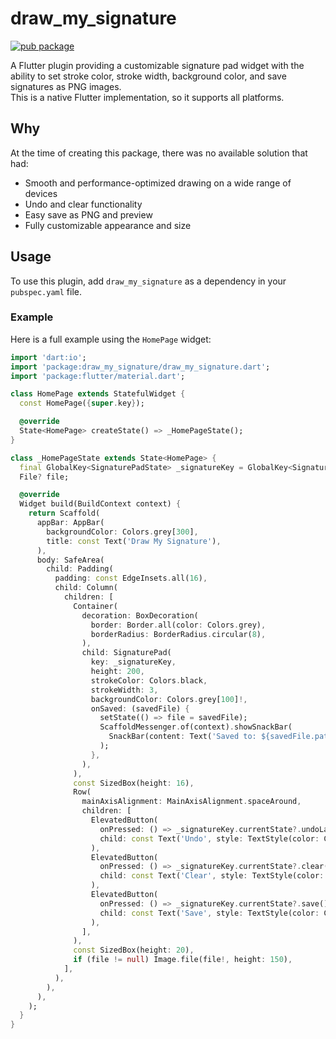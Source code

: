 # draw_my_signature

[![pub package](https://img.shields.io/pub/v/draw_my_signature.svg)](https://pub.dev/packages/draw_my_signature)

A Flutter plugin providing a customizable signature pad widget with the ability to set stroke color, stroke width, background color, and save signatures as PNG images.  
This is a native Flutter implementation, so it supports all platforms.

## Why

At the time of creating this package, there was no available solution that had:

- Smooth and performance-optimized drawing on a wide range of devices
- Undo and clear functionality
- Easy save as PNG and preview
- Fully customizable appearance and size

## Usage

To use this plugin, add `draw_my_signature` as a dependency in your `pubspec.yaml` file.

### Example

Here is a full example using the `HomePage` widget:

```dart
import 'dart:io';
import 'package:draw_my_signature/draw_my_signature.dart';
import 'package:flutter/material.dart';

class HomePage extends StatefulWidget {
  const HomePage({super.key});

  @override
  State<HomePage> createState() => _HomePageState();
}

class _HomePageState extends State<HomePage> {
  final GlobalKey<SignaturePadState> _signatureKey = GlobalKey<SignaturePadState>();
  File? file;

  @override
  Widget build(BuildContext context) {
    return Scaffold(
      appBar: AppBar(
        backgroundColor: Colors.grey[300],
        title: const Text('Draw My Signature'),
      ),
      body: SafeArea(
        child: Padding(
          padding: const EdgeInsets.all(16),
          child: Column(
            children: [
              Container(
                decoration: BoxDecoration(
                  border: Border.all(color: Colors.grey),
                  borderRadius: BorderRadius.circular(8),
                ),
                child: SignaturePad(
                  key: _signatureKey,
                  height: 200,
                  strokeColor: Colors.black,
                  strokeWidth: 3,
                  backgroundColor: Colors.grey[100]!,
                  onSaved: (savedFile) {
                    setState(() => file = savedFile);
                    ScaffoldMessenger.of(context).showSnackBar(
                      SnackBar(content: Text('Saved to: ${savedFile.path}')),
                    );
                  },
                ),
              ),
              const SizedBox(height: 16),
              Row(
                mainAxisAlignment: MainAxisAlignment.spaceAround,
                children: [
                  ElevatedButton(
                    onPressed: () => _signatureKey.currentState?.undoLastStroke(),
                    child: const Text('Undo', style: TextStyle(color: Colors.black)),
                  ),
                  ElevatedButton(
                    onPressed: () => _signatureKey.currentState?.clear(),
                    child: const Text('Clear', style: TextStyle(color: Colors.black)),
                  ),
                  ElevatedButton(
                    onPressed: () => _signatureKey.currentState?.save(),
                    child: const Text('Save', style: TextStyle(color: Colors.black)),
                  ),
                ],
              ),
              const SizedBox(height: 20),
              if (file != null) Image.file(file!, height: 150),
            ],
          ),
        ),
      ),
    );
  }
}
